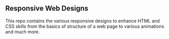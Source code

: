 ## Responsive Web Designs
This repo contains the various responsive designs to enhance HTML and CSS skills from the basics of structure of a web page to various animations and much more.
